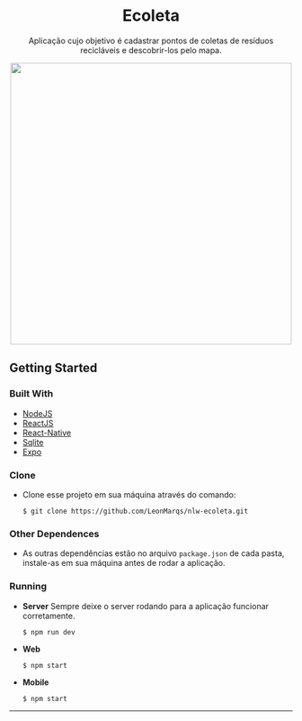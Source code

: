 # <h1 align="center">Ecoleta</h1>

<p align="center">
Aplicação cujo objetivo é cadastrar pontos de coletas de resíduos recicláveis e descobrir-los pelo mapa.
</p>

<p align="center">
<img src="https://imgur.com/NPqvbOz.png" width="500">
</p>

## Getting Started

### Built With
* [NodeJS](https://nodejs.org/en/download/)
* [ReactJS](https://github.com/facebook/react)
* [React-Native](https://github.com/facebook/react-native)
* [Sqlite](https://www.sqlite.org/index.html)
* [Expo](https://expo.io/learn)

### Clone
* Clone esse projeto em sua máquina através do comando:
  ```
  $ git clone https://github.com/LeonMarqs/nlw-ecoleta.git
  ```

### Other Dependences
* As outras dependências estão no arquivo `package.json` de cada pasta, instale-as em sua máquina antes de rodar a aplicação.

### Running

* <strong>Server</strong>
  Sempre deixe o server rodando para a aplicação funcionar corretamente.
  ```
  $ npm run dev
  ```

* <strong>Web</strong>
  ```
  $ npm start
  ```

* <strong>Mobile</strong>
  ```
  $ npm start
  ```

<hr>


